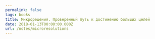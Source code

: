 ```yaml
---
permalink: false
tags: books
title: Микрорешения. Проверенный путь к достижению больших целей
date: 2018-01-13T00:00:00.000Z
url: /notes/microresolutions
---
```

